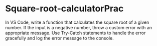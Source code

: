 # Square-root-calculatorPrac

In VS Code, write a function that calculates the square root of a given number. If the input is a negative number, throw a custom error with an appropriate message. Use Try-Catch statements to handle the error gracefully and log the error message to the console.
